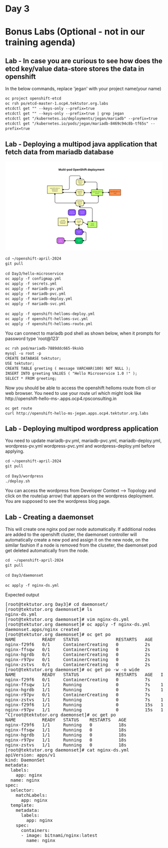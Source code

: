 # Day 3

# Bonus Labs (Optional - not in our training agenda)

## Lab - In case you are curious to see how does the etcd key/value data-store stores the data in openshift
In the below commands, replace 'jegan' with your project name(your name)

```
oc project openshift-etcd
oc rsh po/etcd-master-1.ocp4.tektutor.org.labs
etcdctl get "" --keys-only --prefix=true
etcdctl get "" --keys-only --prefix=true | grep jegan
etcdctl get "/kubernetes.io/deployments/jegan/mariadb" --prefix=true
etcdctl get "/kubernetes.io/pods/jegan/mariadb-8469c94c8b-tf65s" --prefix=true
```

## Lab - Deploying a multipod java application that fetch data from mariadb database
![Multi-Pod application](hello-ms-multipod.png)

```
cd ~/openshift-april-2024
git pull

cd Day3/hello-microservice
oc apply -f configmap.yml
oc apply -f secrets.yml
oc apply -f mariadb-pv.yml
oc apply -f mariadb-pvc.yml
oc apply -f mariadb-deploy.yml
oc apply -f mariadb-svc.yml

oc apply -f openshift-helloms-deploy.yml
oc apply -f openshift-helloms-svc.yml
oc apply -f openshift-helloms-route.yml
```

You can connect to mariadb pod shell as shown below, when it prompts for password type 'root@123'
```
oc rsh pod/mariadb-7889ddc665-9kskb
mysql -u root -p
CREATE DATABASE tektutor;
USE tektutor;
CREATE TABLE greeting ( message VARCHAR(100) NOT NULL );
INSERT INTO greeting VALUES ( "Hello Microservice 1.0 !" );
SELECT * FROM greeting;
```


Now you should be able to access the openshift helloms route from cli or web browser.  You need to use your route url which might look like http://openshift-hello-ms-<your-name>.apps.ocp4.rpsconsulting.in
```
oc get route
curl http://openshift-hello-ms-jegan.apps.ocp4.tektutor.org.labs
```

## Lab - Deploying multipod wordpress application
You need to update mariadb-pv.yml, mariadb-pvc.yml, mariadb-deploy.yml, wordpress-pv.yml wordpress-pvc.yml and wordpress-deploy.yml before applying.

```
cd ~/openshift-april-2024
git pull

cd Day3/wordpress
./deploy.sh
```

You can access the wordpress from Developer Context --> Topology and click on the route(up arrow) that appears on the wordpress deployment.  You are supposed to see the wordpress blog page.

## Lab - Creating a daemonset

This will create one nginx pod per node automatically. If additional nodes are added to the openshift cluster, the daemonset controller will automatically create a new pod and assign it on the new node, on the similar fashion if a node is removed from the cluseter, the daemonset pod get deleted automatically from the node.

```
cd  ~/openshift-april-2024
git pull

cd Day3/daemonset

oc apply -f nginx-ds.yml
```

Expected output
<pre>
[root@tektutor.org Day3]# cd daemonset/
[root@tektutor.org daemonset]# ls
nginx-ds.yml
[root@tektutor.org daemonset]# vim nginx-ds.yml 
[root@tektutor.org daemonset]# oc apply -f nginx-ds.yml 
daemonset.apps/nginx created
[root@tektutor.org daemonset]# oc get po
NAME          READY   STATUS              RESTARTS   AGE
nginx-f29f6   0/1     ContainerCreating   0          2s
nginx-ffsqw   0/1     ContainerCreating   0          2s
nginx-hgrdb   0/1     ContainerCreating   0          2s
nginx-r97pv   0/1     ContainerCreating   0          2s
nginx-zstvs   0/1     ContainerCreating   0          2s
[root@tektutor.org daemonset]# oc get po -w -o wide
NAME          READY   STATUS              RESTARTS   AGE   IP             NODE                              NOMINATED NODE   READINESS GATES
nginx-f29f6   0/1     ContainerCreating   0          7s    <none>         master-1.ocp4.tektutor.org.labs   <none>           <none>
nginx-ffsqw   1/1     Running             0          7s    10.131.0.82    worker-2.ocp4.tektutor.org.labs   <none>           <none>
nginx-hgrdb   1/1     Running             0          7s    10.128.2.17    worker-1.ocp4.tektutor.org.labs   <none>           <none>
nginx-r97pv   0/1     ContainerCreating   0          7s    <none>         master-3.ocp4.tektutor.org.labs   <none>           <none>
nginx-zstvs   1/1     Running             0          7s    10.129.0.218   master-2.ocp4.tektutor.org.labs   <none>           <none>
nginx-f29f6   1/1     Running             0          15s   10.128.0.217   master-1.ocp4.tektutor.org.labs   <none>           <none>
nginx-r97pv   1/1     Running             0          15s   10.130.0.68    master-3.ocp4.tektutor.org.labs   <none>           <none>
^C[root@tektutor.org daemonset]# oc get po
NAME          READY   STATUS    RESTARTS   AGE
nginx-f29f6   1/1     Running   0          18s
nginx-ffsqw   1/1     Running   0          18s
nginx-hgrdb   1/1     Running   0          18s
nginx-r97pv   1/1     Running   0          18s
nginx-zstvs   1/1     Running   0          18s
[root@tektutor.org daemonset]# cat nginx-ds.yml 
apiVersion: apps/v1
kind: DaemonSet
metadata:
  labels:
    app: nginx
  name: nginx
spec:
  selector:
    matchLabels:
      app: nginx
  template:
    metadata:
      labels:
        app: nginx
    spec:
      containers:
      - image: bitnami/nginx:latest
        name: nginx
</pre>
